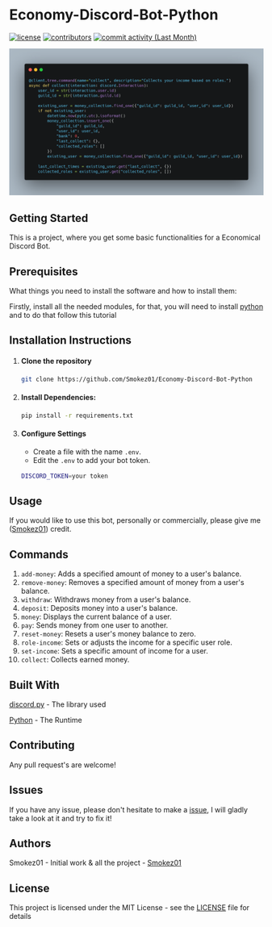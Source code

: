 # Economy-Discord-Bot-Python
[![license](https://img.shields.io/github/license/Smokez01/Economy-Discord-Bot-Python?style=flat-square)](https://github.com/Smokez01/Economy-Discord-Bot-Python/blob/main/LICENSE) [![contributors](https://img.shields.io/github/contributors/Smokez01/Economy-Discord-Bot-Python?style=flat-square&label=Contributors&color=red)](https://github.com/Smokez01/Economy-Discord-Bot-Python/graphs/contributors) [![commit activity (Last Month)](https://img.shields.io/github/commit-activity/m/Smokez01/Economy-Discord-Bot-Python/main?style=flat-square&label=Commits)](https://github.com/Smokez01/Economy-Discord-Bot-Python/commits/main)

![Clean & Simple Design](images/example_code.png)

## Getting Started

This is a project, where you get some basic functionalities for a Economical Discord Bot.

## Prerequisites

What things you need to install the software and how to install them:

Firstly, install all the needed modules, for that, you will need to install [python](https://www.python.org/downloads/) and to do that follow this tutorial

## Installation Instructions

1. #### Clone the repository
   
   ```bash
   git clone https://github.com/Smokez01/Economy-Discord-Bot-Python
   ```
   
2. #### Install Dependencies:

   ```bash
   pip install -r requirements.txt
   ```

3. #### Configure Settings
   - Create a file with the name ```.env```.
   - Edit the ```.env``` to add your bot token.
     
   ```bash
   DISCORD_TOKEN=your token
   ```
   

## Usage

If you would like to use this bot, personally or commercially, please give me ([Smokez01](https://github.com/Smokez01)) credit.

## Commands

1. ```add-money```: Adds a specified amount of money to a user's balance.
2. ```remove-money```: Removes a specified amount of money from a user's balance.
3. ```withdraw```: Withdraws money from a user's balance.
4. ```deposit```: Deposits money into a user's balance.
5. ```money```: Displays the current balance of a user.
6. ```pay```: Sends money from one user to another.
7. ```reset-money```: Resets a user's money balance to zero.
8. ```role-income```: Sets or adjusts the income for a specific user role.
9. ```set-income```: Sets a specific amount of income for a user.
10. ```collect```: Collects earned money.

## Built With

[discord.py](https://discordpy.readthedocs.io/en/stable/) - The library used

[Python](https://www.python.org/) - The Runtime

## Contributing
Any pull request's are welcome!

## Issues

If you have any issue, please don't hesitate to make a [issue](https://github.com/Smokez01/Economy-Discord-Bot-Python/issues), I will gladly take a look at it and try to fix it!

## Authors

Smokez01 - Initial work & all the project - [Smokez01](https://github.com/Smokez01)

## License

This project is licensed under the MIT License - see the [LICENSE](https://github.com/Smokez01/Economy-Discord-Bot-Python/blob/main/LICENSE) file for details
